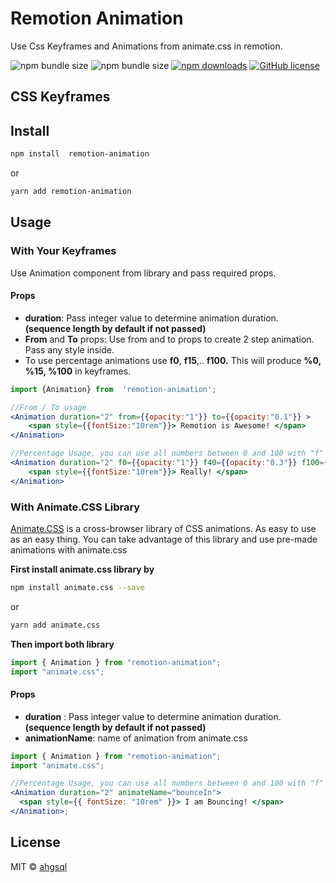# Remotion Animation

Use Css Keyframes and Animations from animate.css in remotion.

![npm bundle size](https://img.shields.io/bundlephobia/min/remotion-animation) ![npm bundle size](https://img.shields.io/bundlephobia/minzip/remotion-animation) [![npm downloads](https://img.shields.io/npm/dt/remotion-keyframes)](https://www.npmjs.com/package/remotion-animation) [![GitHub license](https://img.shields.io/badge/license-MIT-blue.svg)](https://github.com/facebook/react/blob/master/LICENSE)

## CSS Keyframes

## Install

```bash
npm install  remotion-animation
```

or

```bash
yarn add remotion-animation
```

## Usage

### With Your Keyframes

Use Animation component from library and pass required props.

#### Props

- **duration**: Pass integer value to determine animation duration. **(sequence length by default if not passed)**
- **From** and **To** props: Use from and to props to create 2 step animation. Pass any style inside.
- To use percentage animations use **f0**, **f15**,.. **f100.** This will produce **%0, %15, %100** in keyframes.

```jsx
import {Animation} from  'remotion-animation';

//From / To usage
<Animation duration="2" from={{opacity:"1"}} to={{opacity:"0.1"}} >
	<span style={{fontSize:"10rem"}}> Remotion is Awesome! </span>
</Animation>

//Percentage Usage, you can use all numbers between 0 and 100 with "f" prefix
<Animation duration="2" f0={{opacity:"1"}} f40={{opacity:"0.3"}} f100={{opacity:"0.9"}} >
	<span style={{fontSize:"10rem"}}> Really! </span>
</Animation>
```

### With Animate.CSS Library

[Animate.CSS](https://github.com/animate-css/animate.css) is a cross-browser library of CSS animations. As easy to use as an easy thing.
You can take advantage of this library and use pre-made animations with animate.css

**First install animate.css library by**

```bash
npm install animate.css --save
```

or

```bash
yarn add animate.css
```

**Then import both library**

```jsx
import { Animation } from "remotion-animation";
import "animate.css";
```

#### Props

- **duration** : Pass integer value to determine animation duration. **(sequence length by default if not passed)**
- **animationName**: name of animation from animate.css

```jsx
import { Animation } from "remotion-animation";
import "animate.css";

//Percentage Usage, you can use all numbers between 0 and 100 with "f" prefix
<Animation duration="2" animateName="bounceIn">
  <span style={{ fontSize: "10rem" }}> I am Bouncing! </span>
</Animation>;
```

## License

MIT © [ahgsql](https://github.com/ahgsql)
